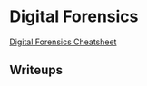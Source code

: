 # Digital Forensics

[Digital Forensics Cheatsheet](./cheatsheet.html)

Writeups
-----------------------
